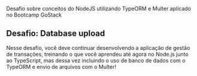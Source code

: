 Desafio sobre conceitos do NodeJS utilizando TypeORM e Multer aplicado no Bootcamp GoStack

## Desafio: Database upload

Nesse desafio, você deve continuar desenvolvendo a aplicação de gestão de transações, treinando o que você aprendeu até agora no Node.js junto ao TypeScript, mas dessa vez incluindo o uso de banco de dados com o TypeORM e envio de arquivos com o Multer!

